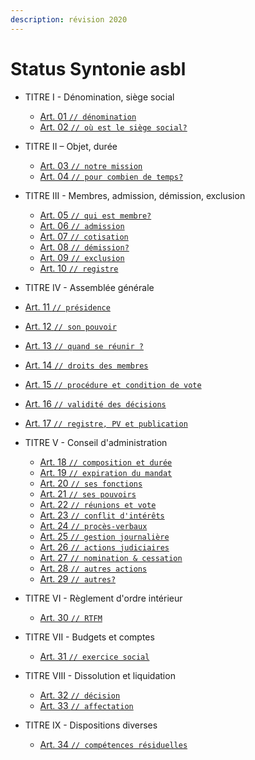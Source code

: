 ```yaml
---
description: révision 2020
---
```


# Status Syntonie asbl

* TITRE I - Dénomination, siège social

  * [Art. 01 `// dénomination`](titre-i-denomination-siege-social.md#art.-01-denomination)
  * [Art. 02 `// où est le siège social?`](titre-i-denomination-siege-social.md#art.-02-ou-est-le-siege-social)

* TITRE II – Objet, durée

  * [Art. 03 `// notre mission`](titre-ii-objet-duree.md#art.-03-notre-mission)
  * [Art. 04 `// pour combien de temps?`](titre-ii-objet-duree.md#art.-04-pour-combien-de-temps)

* TITRE III - Membres, admission, démission, exclusion

  * [Art. 05 `// qui est membre?`](titre-iii-membres-admission-demission-exclusion.md#art.-05-qui-est-membre)
  * [Art. 06 `// admission`](titre-iii-membres-admission-demission-exclusion.md#art.-06-admission)
  * [Art. 07 `// cotisation`](titre-iii-membres-admission-demission-exclusion.md#art.-07-cotisation)
  * [Art. 08 `// démission?`](titre-iii-membres-admission-demission-exclusion.md#art.-08-demission)
  * [Art. 09 `// exclusion`](titre-iii-membres-admission-demission-exclusion.md#art.-09-exclusion)
  * [Art. 10 `// registre`](titre-iii-membres-admission-demission-exclusion.md#art.-10-registre)

*  TITRE IV - Assemblée générale

  * [Art. 11 `// présidence`](titre-iv-assemblee-generale.md#art.-11-presidence)
  * [Art. 12 `// son pouvoir`](titre-iv-assemblee-generale.md#art.-12-son-pouvoir)
  * [Art. 13 `// quand se réunir ?`](titre-iv-assemblee-generale.md#art.-13-quand-se-reunir)
  * [Art. 14 `// droits des membres`](titre-iv-assemblee-generale.md#art.-14-droits-des-membres)
  * [Art. 15 `// procédure et condition de vote`](titre-iv-assemblee-generale.md#art.-15-procedure-et-condition-de-vote)
  * [Art. 16 `// validité des décisions`](titre-iv-assemblee-generale.md#art.-16-validite-des-decisions)
  * [Art. 17 `// registre, PV et publication`](titre-iv-assemblee-generale.md#art.-17-registre-pv-et-publications)

* TITRE V - Conseil d'administration

  * [Art. 18 `// composition et durée`](titre-v-conseil-d-administration.md#art.-18-composition-et-duree)
  * [Art. 19 `// expiration du mandat`](titre-v-conseil-d-administration.md#art.-19-expiration-du-mandat)
  * [Art. 20 `// ses fonctions`](titre-v-conseil-d-administration.md#art.-20-ses-fonctions)
  * [Art. 21 `// ses pouvoirs`](titre-v-conseil-d-administration.md#art.-21-ses-pouvoirs)
  * [Art. 22 `// réunions et vote`](titre-v-conseil-d-administration.md#art.-22-reunions-et-votes)
  * [Art. 23 `// conflit d'intérêts`](titre-v-conseil-d-administration.md#art.-23-conflits-d-interets)
  * [Art. 24 `// procès-verbaux`](titre-v-conseil-d-administration.md#art.-24-proces-verbaux)
  * [Art. 25 `// gestion journalière`](titre-v-conseil-d-administration.md#art.-25-gestion-journaliere)
  * [Art. 26 `// actions judiciaires`](titre-v-conseil-d-administration.md#art.-26-actions-judiciaires)
  * [Art. 27 `// nomination & cessation`](titre-v-conseil-d-administration.md#art.-27-nominations-cessation)
  * [Art. 28 `// autres actions`](titre-v-conseil-d-administration.md#art.-28-autres-actions)
  * [Art. 29 `// autres?`](titre-v-conseil-d-administration.md#art.-29-autres)

* TITRE VI - Règlement d'ordre intérieur

  * [Art. 30 `// RTFM`](titre-vi-reglement-d-ordre-interieur.md#art.-30-reglement-d-ordre-interieur)

* TITRE VII - Budgets et comptes

  * [Art. 31 `// exercice social`](titre-vii-budgets-et-comptes.md#art.-31-exercice-social)

* TITRE VIII - Dissolution et liquidation

  * [Art. 32 `// décision`](titre-viii-dissolution-et-liquidation.md#art.-32-decision)
  * [Art. 33 `// affectation`](titre-viii-dissolution-et-liquidation.md#art.-33-affectation)

* TITRE IX - Dispositions diverses

  * [Art. 34 `// compétences résiduelles`](titre-ix-dispositions-diverses.md#art.-34-competences-residuelles)
